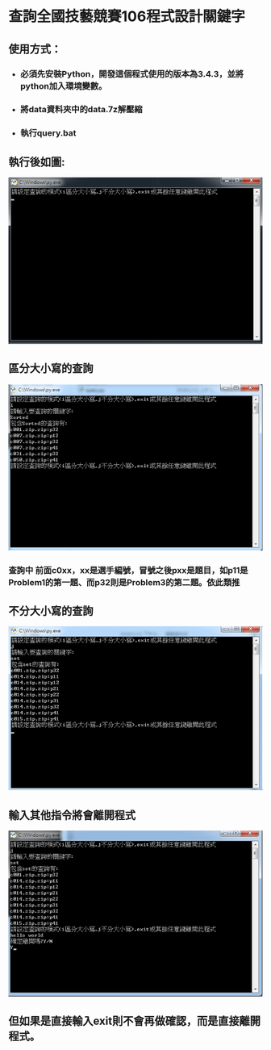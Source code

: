 # 查詢全國技藝競賽106程式設計關鍵字
## 使用方式：
* ### 必須先安裝Python，開發這個程式使用的版本為3.4.3，並將python加入環境變數。
* ### 將data資料夾中的data.7z解壓縮
* ### 執行query.bat
## 執行後如圖:
![初始畫面](images/init.png)
## 區分大小寫的查詢
![查詢Sorted](images/searchInit.png)
### 查詢中 前面c0xx，xx是選手編號，冒號之後pxx是題目，如p11是Problem1的第一題、而p32則是Problem3的第二題。依此類推
## 不分大小寫的查詢
![查詢set](images/searchSet.png)
## 輸入其他指令將會離開程式
![輸入其他指令](images/checkExit.png)
## 但如果是直接輸入exit則不會再做確認，而是直接離開程式。